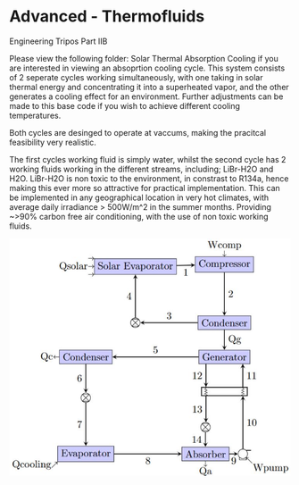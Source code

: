 # Advanced - Thermofluids

Engineering Tripos Part IIB 

Please view the following folder: Solar Thermal Absorption Cooling if you are interested in viewing an absoprtion cooling cycle. This system consists of 2 seperate cycles working simultaneously, with one taking in solar thermal energy and concentrating it into a superheated vapor, and the other generates a cooling effect for an environment. Further adjustments can be made to this base code if you wish to achieve different cooling temperatures.

Both cycles are desinged to operate at vaccums, making the pracitcal feasibility very realistic.

The first cycles working fluid is simply water, whilst the second cycle has 2 working fluids working in the different streams, including; LiBr-H2O and H2O. LiBr-H2O is non toxic to the environment, in constrast to R134a, hence making this ever more so attractive for practical implementation. This can be implemented in any geographical location in very hot climates, with average daily irradiance > 500W/m^2 in the summer months. Providing ~>90% carbon free air conditioning, with the use of non toxic working fluids. 

![Lithium Bromide - Water Absorption Cooling Cycle](LiBrH2O-Vapor%20Compression.JPG)



```python

```
